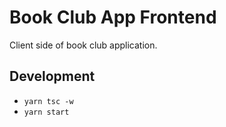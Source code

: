 # Book Club App Frontend

Client side of book club application.

## Development

- `yarn tsc -w`
- `yarn start`
